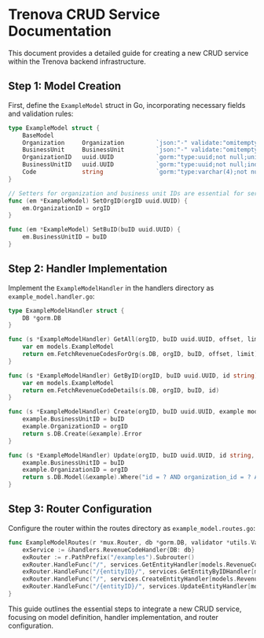# Trenova CRUD Service Documentation

This document provides a detailed guide for creating a new CRUD service within the Trenova backend infrastructure.

## Step 1: Model Creation

First, define the `ExampleModel` struct in Go, incorporating necessary fields and validation rules:

```go
type ExampleModel struct {
	BaseModel
	Organization     Organization         `json:"-" validate:"omitempty"`
	BusinessUnit     BusinessUnit         `json:"-" validate:"omitempty"`
	OrganizationID   uuid.UUID            `gorm:"type:uuid;not null;uniqueIndex:idx_rev_code_organization_id" json:"organizationId" validate:"required"`
	BusinessUnitID   uuid.UUID            `gorm:"type:uuid;not null;index"                                    json:"businessUnitId" validate:"required"`
	Code             string               `gorm:"type:varchar(4);not null;uniqueIndex:idx_rev_code_organization_id,expression:lower(code)" json:"code" validate:"required,max=4"`
}

// Setters for organization and business unit IDs are essential for service operations.
func (em *ExampleModel) SetOrgID(orgID uuid.UUID) {
	em.OrganizationID = orgID
}

func (em *ExampleModel) SetBuID(buID uuid.UUID) {
	em.BusinessUnitID = buID
}
```

## Step 2: Handler Implementation

Implement the `ExampleModelHandler` in the handlers directory as `example_model.handler.go`:

```go
type ExampleModelHandler struct {
	DB *gorm.DB
}

func (s *ExampleModelHandler) GetAll(orgID, buID uuid.UUID, offset, limit int) ([]models.ExampleModel, int64, error) {
	var em models.ExampleModel
	return em.FetchRevenueCodesForOrg(s.DB, orgID, buID, offset, limit)
}

func (s *ExampleModelHandler) GetByID(orgID, buID uuid.UUID, id string) (models.ExampleModel, error) {
	var em models.ExampleModel
	return em.FetchRevenueCodeDetails(s.DB, orgID, buID, id)
}

func (s *ExampleModelHandler) Create(orgID, buID uuid.UUID, example models.ExampleModel) error {
	example.BusinessUnitID = buID
	example.OrganizationID = orgID
	return s.DB.Create(&example).Error
}

func (s *ExampleModelHandler) Update(orgID, buID uuid.UUID, id string, example models.ExampleModel) error {
	example.BusinessUnitID = buID
	example.OrganizationID = orgID
	return s.DB.Model(&example).Where("id = ? AND organization_id = ? AND business_unit_id = ?", id, orgID, buID).Updates(&example).Error
}
```

## Step 3: Router Configuration

Configure the router within the routes directory as `example_model.routes.go`:

```go
func ExampleModelRoutes(r *mux.Router, db *gorm.DB, validator *utils.Validator) {
	exService := &handlers.RevenueCodeHandler{DB: db}
	exRouter := r.PathPrefix("/examples").Subrouter()
	exRouter.HandleFunc("/", services.GetEntityHandler[models.RevenueCode](exService)).Methods("GET")
	exRouter.HandleFunc("/{entityID}/", services.GetEntityByIDHandler[models.RevenueCode](exService)).Methods("GET")
	exRouter.HandleFunc("/", services.CreateEntityHandler[models.RevenueCode](exService, validator)).Methods("POST")
	exRouter.HandleFunc("/{entityID}/", services.UpdateEntityHandler[models.RevenueCode](exService, validator)).Methods("PUT")
}
```

This guide outlines the essential steps to integrate a new CRUD service, focusing on model definition, handler implementation, and router configuration.